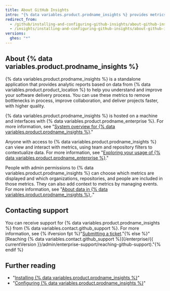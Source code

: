 ```yaml
---
title: About GitHub Insights
intro: "{% data variables.product.prodname_insights %} provides metrics and analytical reports to help engineering teams understand and improve their software delivery process."
redirect_from:
  - /github/installing-and-configuring-github-insights/about-github-insights
  - /insights/installing-and-configuring-github-insights/about-github-insights
versions:
  ghes: "*"
---
```


## About {% data variables.product.prodname_insights %}

{% data variables.product.prodname_insights %} is a standalone application that provides analytic reports based on data from {% data variables.product.product_location %} to help you understand and improve your software delivery process. You can use these metrics to remove bottlenecks in process, improve collaboration, and deliver projects faster, with higher quality.

{% data variables.product.prodname_insights %} is hosted on a machine and interfaces with {% data variables.product.prodname_enterprise %}. For more information, see "[System overview for {% data variables.product.prodname_insights %}](/insights/installing-and-configuring-github-insights/system-overview-for-github-insights)."

Anyone with access to {% data variables.product.prodname_insights %} can view and interact with metrics, using team and repository filters to contextualize data. For more information, see "[Exploring your usage of {% data variables.product.prodname_enterprise %}](/insights/exploring-your-usage-of-github-enterprise)."

People with admin permissions to {% data variables.product.prodname_insights %} can choose which metrics are displayed and which organizations, repositories, and people are included in those metrics. They can also add context to metrics by managing events. For more information, see "[About data in {% data variables.product.prodname_insights %} ](/insights/installing-and-configuring-github-insights/about-data-in-github-insights)."

## Contacting support

You can receive support for {% data variables.product.prodname_insights %} from {% data variables.contact.github_support %}. For more information, see {% ifversion fpt %}"[Submitting a ticket](/github/working-with-github-support/submitting-a-ticket)."{% else %}"[Reaching {% data variables.contact.github_support %}](/enterprise/{{ currentVersion }}/admin/enterprise-support/reaching-github-support)."{% endif %}

## Further reading

- "[Installing {% data variables.product.prodname_insights %}](/insights/installing-and-configuring-github-insights/installing-github-insights)"
- "[Configuring {% data variables.product.prodname_insights %}](/insights/installing-and-configuring-github-insights/configuring-github-insights)"
